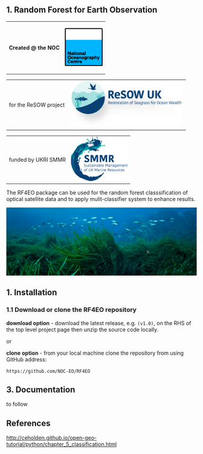 ## 1. Random Forest for Earth Observation

<table>
  <tr>
    <th>Created @ the NOC</th>
    <th><p align="left"><img src="/docs/images/NOC_logo.png" width="100"></p></th>
  </tr>
</table>
<table>
  <tr>
    <td>for the ReSOW project</td>
    <td><img src="/docs/images/ReSOW_logo.png" width="300"></td>
  </tr>
</table>
<table>
  <tr>
    <td>funded by UKRI SMMR</td>
    <td><img src="/docs/images/SMMR_logo.png" width="150"></td>
  </tr>
</table>

The RF4EO package can be used for the random forest classsification of optical satellite data and to apply mulit-classifier system to enhance results. 

<img src="/docs/images/seagrass.jpg" width="750">

## 1. Installation

### 1.1 Download or clone the **RF4EO** repository

**download option** - download the latest release, e.g. `(v1.0)`, on the RHS of the top level project page then unzip the source code locally.

or

**clone option** - from your local machine clone the repository from using GitHub address:

    https://github.com/NOC-EO/RF4EO




## 3. Documentation

to follow



## References

 http://ceholden.github.io/open-geo-tutorial/python/chapter_5_classification.html
